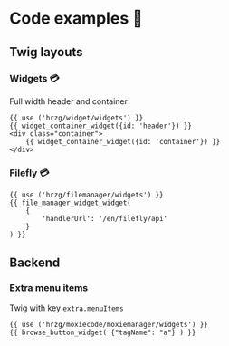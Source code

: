 # Code examples :construction_worker:

## Twig layouts

### Widgets :credit_card:

Full width header and container

    {{ use ('hrzg/widget/widgets') }}
    {{ widget_container_widget({id: 'header'}) }}
    <div class="container">
        {{ widget_container_widget({id: 'container'}) }}
    </div>

### Filefly :credit_card:

    {{ use ('hrzg/filemanager/widgets') }}
    {{ file_manager_widget_widget(
        {
            'handlerUrl': '/en/filefly/api'
        }
    ) }}


## Backend

### Extra menu items

Twig with key `extra.menuItems`

    {{ use ('hrzg/moxiecode/moxiemanager/widgets') }}
    {{ browse_button_widget( {"tagName": "a"} ) }}